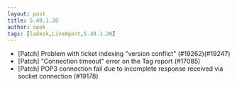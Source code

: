 ```yaml
---
layout: post
title: 5.49.1.26
author: opok
tags: [ladesk,LiveAgent,5.49.1.26]
---
```


- [Patch] Problem with ticket indexing "version conflict" (#19262)(#19247)
- [Patch] "Connection timeout" error on the Tag report (#17085)
- [Patch] POP3 connection fail due to incomplete response received via socket connection (#19178)
